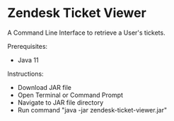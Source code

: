 # Zendesk Ticket Viewer

A Command Line Interface to retrieve a User's tickets.

Prerequisites:
- Java 11

Instructions:
 - Download JAR file
 - Open Terminal or Command Prompt
 - Navigate to JAR file directory
 - Run command "java -jar zendesk-ticket-viewer.jar"